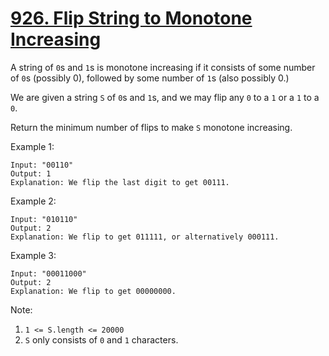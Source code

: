 # [926. Flip String to Monotone Increasing](https://leetcode-cn.com/problems/flip-string-to-monotone-increasing/)

A string of `0`s and `1`s is monotone increasing if it consists of some number of `0`s (possibly 0), followed by some number of `1`s (also possibly 0.)

We are given a string `S` of `0`s and `1`s, and we may flip any `0` to a `1` or a `1` to a `0`.

Return the minimum number of flips to make `S` monotone increasing.

Example 1:

```text
Input: "00110"
Output: 1
Explanation: We flip the last digit to get 00111.
```

Example 2:

```text
Input: "010110"
Output: 2
Explanation: We flip to get 011111, or alternatively 000111.
```

Example 3:

```text
Input: "00011000"
Output: 2
Explanation: We flip to get 00000000.
```

Note:

1. `1 <= S.length <= 20000`
1. `S` only consists of `0` and `1` characters.